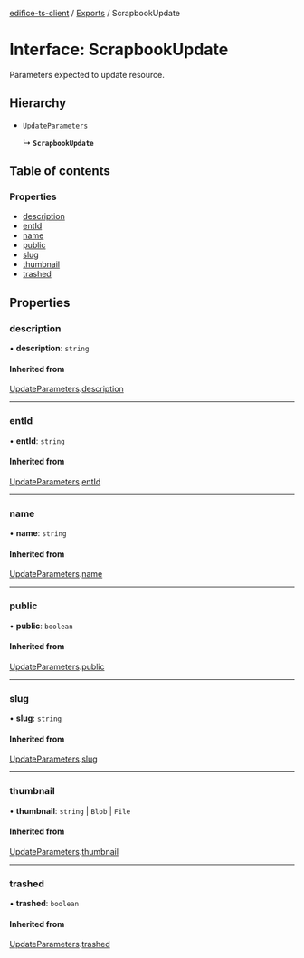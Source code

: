[edifice-ts-client](../README.md) / [Exports](../modules.md) / ScrapbookUpdate

# Interface: ScrapbookUpdate

Parameters expected to update resource.

## Hierarchy

- [`UpdateParameters`](UpdateParameters.md)

  ↳ **`ScrapbookUpdate`**

## Table of contents

### Properties

- [description](ScrapbookUpdate.md#description)
- [entId](ScrapbookUpdate.md#entid)
- [name](ScrapbookUpdate.md#name)
- [public](ScrapbookUpdate.md#public)
- [slug](ScrapbookUpdate.md#slug)
- [thumbnail](ScrapbookUpdate.md#thumbnail)
- [trashed](ScrapbookUpdate.md#trashed)

## Properties

### description

• **description**: `string`

#### Inherited from

[UpdateParameters](UpdateParameters.md).[description](UpdateParameters.md#description)

___

### entId

• **entId**: `string`

#### Inherited from

[UpdateParameters](UpdateParameters.md).[entId](UpdateParameters.md#entid)

___

### name

• **name**: `string`

#### Inherited from

[UpdateParameters](UpdateParameters.md).[name](UpdateParameters.md#name)

___

### public

• **public**: `boolean`

#### Inherited from

[UpdateParameters](UpdateParameters.md).[public](UpdateParameters.md#public)

___

### slug

• **slug**: `string`

#### Inherited from

[UpdateParameters](UpdateParameters.md).[slug](UpdateParameters.md#slug)

___

### thumbnail

• **thumbnail**: `string` \| `Blob` \| `File`

#### Inherited from

[UpdateParameters](UpdateParameters.md).[thumbnail](UpdateParameters.md#thumbnail)

___

### trashed

• **trashed**: `boolean`

#### Inherited from

[UpdateParameters](UpdateParameters.md).[trashed](UpdateParameters.md#trashed)
